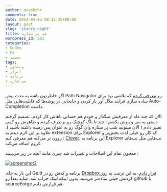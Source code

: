 ```yaml
---
author: arashthr
comments: true
date: 2014-04-03 08:15:35+00:00
layout: post
slug: 'starry-night'
title: شب پر ستاره
wordpress_id: 501
categories:
- Codes
- Fa
- تخصصی
tags:
- ویندوز
- ابزار
- برنامه
- سی شارپ
---
```




اگر خاطرتون باشه یه مدت پیش Path Navigator رو [معرفی‌ کردم](http://arashthr.wordpress.com/2013/11/07/%d9%be%d8%b1%db%8c%d8%af%d9%86-%d8%a7%d8%b2-%d8%b4%d8%a7%d8%ae%d9%87%e2%80%8c%d9%87%d8%a7/) که تلاشی بود برای ساده سازی فرایند ملال آور باز کردن و جابجایی در پوشه‌ها که قابلیت‌هایی‌ مثل Auto-Completion داشت.

الان که چند ماه از معرفیش میگذار و خودم هم حسابی‌ باهاش کار کردم، تصمیم گرفتم دستی‌ به سر و روش بکشم : چند تا باگ کوچیک رو برطرف کردم و ظاهرش رو کمی‌ تغییر دادم ( الان میتونید شب پر ستاره وان گوگ رو به عنوان پس زمینه داشته باشید ).
علاوه بر این لازم دیدم یه extension برای Explorer که کار رو خیلی‌ لذت بخش‌تر و روون تر می‌کنه هم معرفی‌ کنم : [Clover](http://ejie.me/). این برنامه به Explorer تب‌هایی‌ مثل تب‌های کروم اضافه می‌کنه.

معجون تمام این اصلاحات و تغییرات شد چیزی مانند آنچه در زیر می‌بینید :

[![screenshot2](http://arashthr.files.wordpress.com/2014/04/screenshot2.png)](http://arashthr.files.wordpress.com/2014/04/screenshot2.png)

این بار به جای Ge.tt برنامه و کدش رو در [Dropbox قرار دادم](http://bit.ly/1j03s71)، به این ترتیب به روز کردنش خیلی‌ ساده‌تر می‌شه، بدون اینکه لینک خراب شه. شاید بعدا رو github یا sourceForge هم قرارش دادم.
